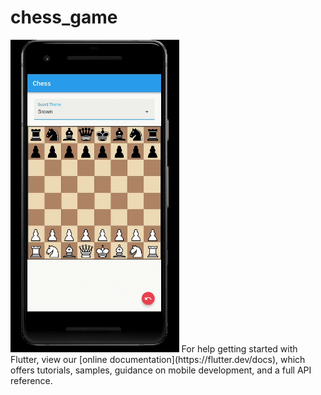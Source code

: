 # chess_game

<img src="demo.gif" height="500em">
For help getting started with Flutter, view our
[online documentation](https://flutter.dev/docs), which offers tutorials,
samples, guidance on mobile development, and a full API reference.
